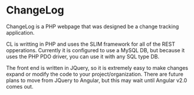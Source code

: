 # ChangeLog
ChangeLog is a PHP webpage that was designed be a change tracking application. 

CL is writting in PHP and uses the SLIM framework for all of the REST opperations. Currently it is configured to use a MySQL DB, but because it uses the PHP PDO driver, you can use it with any SQL type DB.

The front end is written in JQuery, so it is extremely easy to make changes expand or modify the code to your project/organization. There are future plans to move from JQuery to Angular, but this may wait until Angular v2.0 comes out.
